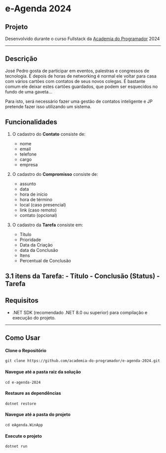 # e-Agenda 2024

## Projeto

Desenvolvido durante o curso Fullstack da [Academia do Programador](https://www.academiadoprogramador.net) 2024

---
## Descrição

José Pedro gosta de participar em eventos, palestras e congressos de tecnologia. E depois de horas de networking é normal ele voltar para casa com vários cartões com contatos de seus novos colegas. É bastante comum ele deixar estes cartões guardados, que podem ser esquecidos no fundo de uma gaveta...

Para isto, será necessário fazer uma gestão de contatos inteligente e JP pretende fazer isso utilizando um sistema.


## Funcionalidades

1. O cadastro do **Contato** consiste de:
	- nome
	- email
	- telefone
	- cargo
	- empresa

2. O cadastro do **Compromisso** consiste de:
	- assunto
	- data
	- hora de início
	- hora de término
	- local (caso presencial)
	- link (caso remoto)
	- contato (opcional)

3. O cadastro da **Tarefa** consiste em:
	- Título
	- Prioridade
	- Data da Criação
	- data da Conclusão
	- Itens
	- Percentual de Conclusão

3.1 itens da **Tarefa**:
	- Título
        - Conclusão (Status)
        - Tarefa
---
## Requisitos

- .NET SDK (recomendado .NET 8.0 ou superior) para compilação e execução do projeto.
---
## Como Usar

#### Clone o Repositório
```
git clone https://github.com/academia-do-programador/e-agenda-2024.git
```

#### Navegue até a pasta raiz da solução
```
cd e-agenda-2024
```

#### Restaure as dependências
```
dotnet restore
```

#### Navegue até a pasta do projeto
```
cd eAgenda.WinApp
```

#### Execute o projeto
```
dotnet run
```
